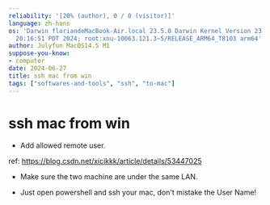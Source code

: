 ```yaml
---
reliability: '[20% (author), 0 / 0 (visitor)]'
language: zh-hans
os: 'Darwin floriandeMacBook-Air.local 23.5.0 Darwin Kernel Version 23.5.0: Wed May  1
  20:16:51 PDT 2024; root:xnu-10063.121.3~5/RELEASE_ARM64_T8103 arm64'
author: Julyfun MacOS14.5 M1
suppose-you-know:
- computer
date: 2024-06-27
title: ssh mac from win
tags: ["softwares-and-tools", "ssh", "to-mac"]
---
```

# ssh mac from win

- Add allowed remote user.

ref: https://blog.csdn.net/xicikkk/article/details/53447025

- Make sure the two machine are under the same LAN. 

- Just open powershell and ssh your mac, don't mistake the User Name!

